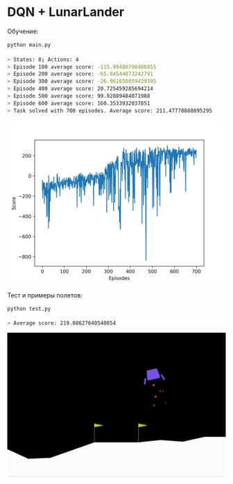 # DQN + LunarLander

Обучение:
```bash
python main.py

> States: 8; Actions: 4
> Episode 100 average score: -115.99486798406855
> Episode 200 average score: -65.84544873242791
> Episode 300 average score: -26.961650859439395
> Episode 400 average score: 20.725459285694214
> Episode 500 average score: 99.92889484071988
> Episode 600 average score: 160.3533932037851
> Task solved with 700 episodes. Average score: 211.47770888095295
```

![Scores](plot.png)

Тест и примеры полетов:
```bash
python test.py

> Average score: 219.08627640540854
```
![Examples](lander.gif)

